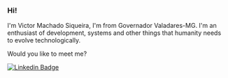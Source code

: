### Hi!

<!--
*victorsiqueira14/victorsiqueira14* is a ✨ special ✨ repository because its `README.md` (this file) appears on your GitHub profile.



Here are some ideas to get you started:

- 🔭 I’m currently working on ...
- 🌱 I’m currently learning ...
- 👯 I’m looking to collaborate on ...
- 🤔 I’m looking for help with ...
- 💬 Ask me about ...
- 📫 How to reach me: ...
- 😄 Pronouns: ...
- ⚡ Fun fact: ...
-->


I'm Victor Machado Siqueira, I'm from Governador Valadares-MG. I'm an enthusiast of development, systems and other things that humanity needs to evolve technologically.

Would you like to meet me?


[![Linkedin Badge](https://img.shields.io/badge/-LinkedIn-blue?style=flat-square&logo=Linkedin&logoColor=white&link=https://https://www.linkedin.com/in/victor-siqueira4481/)](https://www.linkedin.com/in/victor-siqueira4481/) <a href="https://wa.me/5533991472451" alt="WhatsApp" target="_blank">
